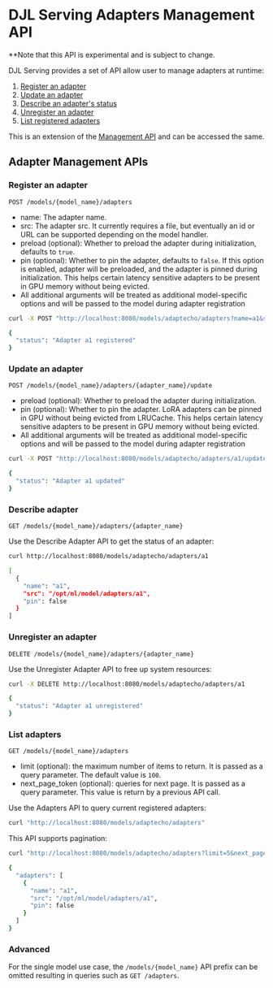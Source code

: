 # DJL Serving Adapters Management API

**Note that this API is experimental and is subject to change.

DJL Serving provides a set of API allow user to manage adapters at runtime:

1. [Register an adapter](#register-an-adapter)
2. [Update an adapter](#update-an-adapter)
3. [Describe an adapter's status](#describe-adapter)
4. [Unregister an adapter](#unregister-an-adapter)
5. [List registered adapters](#list-adapters)

This is an extension of the [Management API](management_api.md) and can be accessed the same.

## Adapter Management APIs

### Register an adapter

`POST /models/{model_name}/adapters`

* name: The adapter name.
* src: The adapter src. It currently requires a file, but eventually an id or URL can be supported depending on the model handler.
* preload (optional): Whether to preload the adapter during initialization, defaults to `true`.
* pin (optional): Whether to pin the adapter, defaults to `false`. If this option is enabled, adapter will be preloaded, and the adapter is pinned during initialization. This helps certain latency sensitive adapters to be present in GPU memory without being evicted.
* All additional arguments will be treated as additional model-specific options and will be passed to the model during adapter registration

```bash
curl -X POST "http://localhost:8080/models/adaptecho/adapters?name=a1&src=/opt/ml/model/adapters/a1"

{
  "status": "Adapter a1 registered"
}
```

### Update an adapter

`POST /models/{model_name}/adapters/{adapter_name}/update`

* preload (optional): Whether to preload the adapter during initialization.
* pin (optional): Whether to pin the adapter. LoRA adapters can be pinned in GPU without being evicted from LRUCache. This helps certain latency sensitive adapters to be present in GPU memory without being evicted.
* All additional arguments will be treated as additional model-specific options and will be passed to the model during adapter registration

```bash
curl -X POST "http://localhost:8080/models/adaptecho/adapters/a1/update?pin=true"

{
  "status": "Adapter a1 updated"
}
```

### Describe adapter

`GET /models/{model_name}/adapters/{adapter_name}`

Use the Describe Adapter API to get the status of an adapter:

```bash
curl http://localhost:8080/models/adaptecho/adapters/a1

[
  {
    "name": "a1",
    "src": "/opt/ml/model/adapters/a1",
    "pin": false
  }
]
```

### Unregister an adapter

`DELETE /models/{model_name}/adapters/{adapter_name}`

Use the Unregister Adapter API to free up system resources:

```bash
curl -X DELETE http://localhost:8080/models/adaptecho/adapters/a1

{
  "status": "Adapter a1 unregistered"
}
```

### List adapters

`GET /models/{model_name}/adapters`

* limit (optional): the maximum number of items to return. It is passed as a query parameter. The default value is `100`.
* next_page_token (optional): queries for next page. It is passed as a query parameter. This value is return by a previous API call.

Use the Adapters API to query current registered adapters:

```bash
curl "http://localhost:8080/models/adaptecho/adapters"
```

This API supports pagination:

```bash
curl "http://localhost:8080/models/adaptecho/adapters?limit=5&next_page_token=0"

{
  "adapters": [
    {
      "name": "a1",
      "src": "/opt/ml/model/adapters/a1",
      "pin": false
    }
  ]
}
```

### Advanced

For the single model use case, the `/models/{model_name}` API prefix can be omitted resulting in queries such as `GET /adapters`.